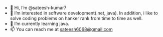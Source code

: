 - 👋 Hi, I’m @sateesh-kumar7
- 👀 I’m interested in software development(.net, java). In addition, i like to solve coding problems on hanker rank from time to time as well.
- 🌱 I’m currently learning java.
- 📫 You can reach me at sateesh6068@gmail.com

<!---
sateesh-kumar7/sateesh-kumar7 is a ✨ special ✨ repository because its `README.md` (this file) appears on your GitHub profile.
You can click the Preview link to take a look at your changes.
--->
